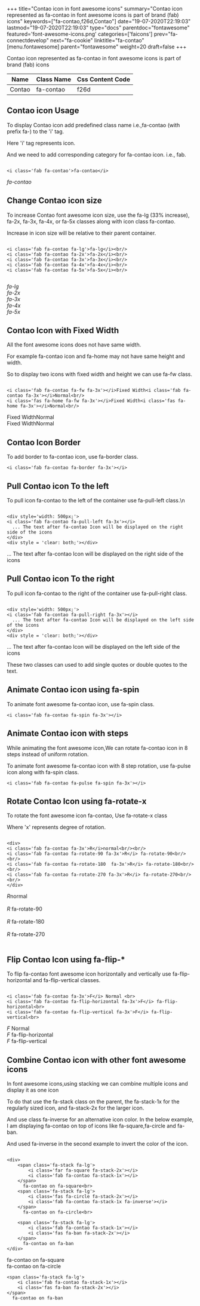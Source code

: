 +++
title="Contao icon in font awesome icons"
summary="Contao icon represented as fa-contao in font awesome icons is part of brand (fab) icons"
keywords=["fa-contao,f26d,Contao"]
date="19-07-2020T22:19:03"
lastmod="19-07-2020T22:19:03"
type="docs"
parentdoc="fontawesome"
featured='font-awesome-icons.png'
categories=['faicons']
prev="fa-connectdevelop"
next="fa-cookie"
linktitle="fa-contao"
[menu.fontawesome]
parent="fontawesome"
weight=20
draft=false
+++


Contao icon represented as fa-contao in font awesome icons is part of brand (fab) icons

<div class='table-responsive'><table class='table'><thead><tr><th>Name</th><th>Class Name</th><th>Css Content Code</th></tr></thead><tbody><tr><td>Contao</td><td>fa-contao</td><td>f26d</td></tr></tbody></table></div>



## Contao icon Usage

To display Contao icon add predefined class name i.e.,fa-contao (with prefix fa-) to the 'i' tag.

Here 'i' tag represents icon.

And we need to add corresponding category for fa-contao icon. i.e., fab.


```

<i class='fab fa-contao'>fa-contao</i>
```

<i class='fab fa-contao'>fa-contao</i>




## Change Contao icon size
To increase Contao font awesome icon size, use the fa-lg (33% increase), fa-2x, fa-3x, fa-4x, or fa-5x classes along with icon class fa-contao.

Increase in icon size will be relative to their parent container. 

```

<i class='fab fa-contao fa-lg'>fa-lg</i><br/>
<i class='fab fa-contao fa-2x'>fa-2x</i><br/>
<i class='fab fa-contao fa-3x'>fa-3x</i><br/>
<i class='fab fa-contao fa-4x'>fa-4x</i><br/>
<i class='fab fa-contao fa-5x'>fa-5x</i><br/>
            
```

<i class='fab fa-contao fa-lg'>fa-lg</i><br/>
<i class='fab fa-contao fa-2x'>fa-2x</i><br/>
<i class='fab fa-contao fa-3x'>fa-3x</i><br/>
<i class='fab fa-contao fa-4x'>fa-4x</i><br/>
<i class='fab fa-contao fa-5x'>fa-5x</i><br/>
            



## Contao Icon with Fixed Width 

All the font awesome icons does not have same width.

For example fa-contao icon and fa-home may not have same height and width.

So to display two icons with fixed width and height we can use fa-fw class.


```

<i class='fab fa-contao fa-fw fa-3x'></i>Fixed Width<i class='fab fa-contao fa-3x'></i>Normal<br/>
<i class='fas fa-home fa-fw fa-3x'></i>Fixed Width<i class='fas fa-home fa-3x'></i>Normal<br/>
```

<i class='fab fa-contao fa-fw fa-3x'></i>Fixed Width<i class='fab fa-contao fa-3x'></i>Normal<br/>
<i class='fas fa-home fa-fw fa-3x'></i>Fixed Width<i class='fas fa-home fa-3x'></i>Normal<br/>



## Contao Icon Border 

To add border to fa-contao icon, use fa-border class.


```
<i class='fab fa-contao fa-border fa-3x'></i>

```
<i class='fab fa-contao fa-border fa-3x'></i>





## Pull Contao icon To the left

To pull icon fa-contao to the left of the container use fa-pull-left class.\n

```

<div style='width: 500px;'>
<i class='fab fa-contao fa-pull-left fa-3x'></i>
  ... The text after fa-contao Icon will be displayed on the right side of the icons
</div>
<div style = 'clear: both;'></div>
```

<div style='width: 500px;'>
<i class='fab fa-contao fa-pull-left fa-3x'></i>
  ... The text after fa-contao Icon will be displayed on the right side of the icons
</div>
<div style = 'clear: both;'></div>




## Pull Contao icon To the right
To pull icon fa-contao to the right of the container use fa-pull-right class.

```

<div style='width: 500px;'>
<i class='fab fa-contao fa-pull-right fa-3x'></i>
  ... The text after fa-contao Icon will be displayed on the left side of the icons
</div>
<div style = 'clear: both;'></div>
```

<div style='width: 500px;'>
<i class='fab fa-contao fa-pull-right fa-3x'></i>
  ... The text after fa-contao Icon will be displayed on the left side of the icons
</div>
<div style = 'clear: both;'></div>

These two classes can used to add single quotes or double quotes to the text.


## Animate Contao icon using fa-spin
To animate font awesome fa-contao icon, use fa-spin class.

```
<i class='fab fa-contao fa-spin fa-3x'></i>
```
<i class='fab fa-contao fa-spin fa-3x'></i>




## Animate Contao icon with steps
While animating the font awesome icon,We can rotate fa-contao icon in 8 steps instead of uniform rotation.

To animate font awesome fa-contao icon with 8 step rotation, use fa-pulse icon along with fa-spin class.


```
<i class='fab fa-contao fa-pulse fa-spin fa-3x'></i>

```
<i class='fab fa-contao fa-pulse fa-spin fa-3x'></i>





## Rotate Contao Icon using fa-rotate-x
To rotate the font awesome icon fa-contao, Use fa-rotate-x class

Where 'x' represents degree of rotation.


```

<div>
<i class='fab fa-contao fa-3x'>R</i>normal<br/><br/>
<i class='fab fa-contao fa-rotate-90 fa-3x'>R</i> fa-rotate-90<br/><br/> 
<i class='fab fa-contao fa-rotate-180  fa-3x'>R</i> fa-rotate-180<br/><br/> 
<i class='fab fa-contao fa-rotate-270 fa-3x'>R</i> fa-rotate-270<br/><br/>
</div>
```

<div>
<i class='fab fa-contao fa-3x'>R</i>normal<br/><br/>
<i class='fab fa-contao fa-rotate-90 fa-3x'>R</i> fa-rotate-90<br/><br/> 
<i class='fab fa-contao fa-rotate-180  fa-3x'>R</i> fa-rotate-180<br/><br/> 
<i class='fab fa-contao fa-rotate-270 fa-3x'>R</i> fa-rotate-270<br/><br/>
</div>




## Flip Contao Icon using fa-flip-*
To flip fa-contao font awesome icon horizontally and vertically use fa-flip-horizontal and fa-flip-vertical classes. 

```

<i class='fab fa-contao fa-3x'>F</i> Normal <br>
<i class='fab fa-contao fa-flip-horizontal fa-3x'>F</i> fa-flip-horizontal<br>
<i class='fab fa-contao fa-flip-vertical fa-3x'>F</i> fa-flip-vertical<br>
```

<i class='fab fa-contao fa-3x'>F</i> Normal <br>
<i class='fab fa-contao fa-flip-horizontal fa-3x'>F</i> fa-flip-horizontal<br>
<i class='fab fa-contao fa-flip-vertical fa-3x'>F</i> fa-flip-vertical<br>




## Combine Contao icon with other font awesome icons
In font awesome icons,using stacking we can combine multiple icons and display it as one icon 

To do that use the fa-stack class on the parent, the fa-stack-1x for the regularly sized icon, and fa-stack-2x for the larger icon.

And use class fa-inverse for an alternative icon color. 
In the below example, I am displaying fa-contao on top of icons like fa-square,fa-circle and fa-ban.

And used fa-inverse in the second example to invert the color of the icon.

```

<div>
    <span class='fa-stack fa-lg'>
        <i class='far fa-square fa-stack-2x'></i>
        <i class='fab fa-contao fa-stack-1x'></i>
    </span>
      fa-contao on fa-square<br>
    <span class='fa-stack fa-lg'>
        <i class='fas fa-circle fa-stack-2x'></i>
        <i class='fab fa-contao fa-stack-1x fa-inverse'></i>
    </span>
      fa-contao on fa-circle<br>

    <span class='fa-stack fa-lg'>
        <i class='fab fa-contao fa-stack-1x'></i>
        <i class='fas fa-ban fa-stack-2x'></i>
    </span>
      fa-contao on fa-ban
</div>
```

<div>
    <span class='fa-stack fa-lg'>
        <i class='far fa-square fa-stack-2x'></i>
        <i class='fab fa-contao fa-stack-1x'></i>
    </span>
      fa-contao on fa-square<br>
    <span class='fa-stack fa-lg'>
        <i class='fas fa-circle fa-stack-2x'></i>
        <i class='fab fa-contao fa-stack-1x fa-inverse'></i>
    </span>
      fa-contao on fa-circle<br>

    <span class='fa-stack fa-lg'>
        <i class='fab fa-contao fa-stack-1x'></i>
        <i class='fas fa-ban fa-stack-2x'></i>
    </span>
      fa-contao on fa-ban
</div>






